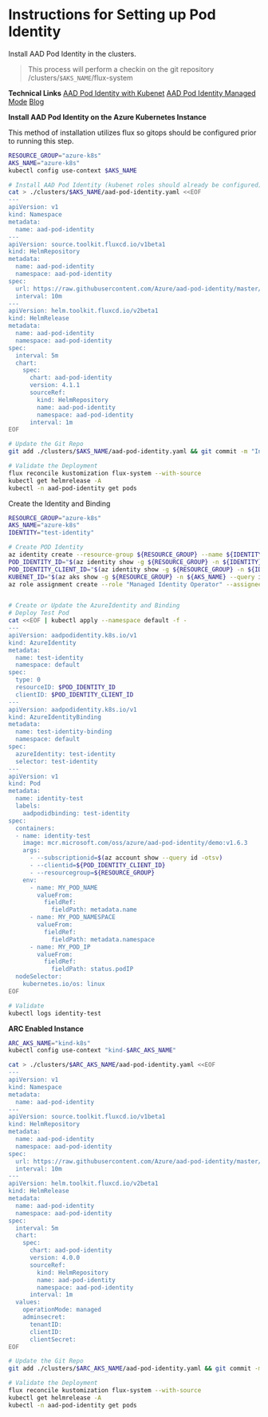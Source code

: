 # Instructions for Setting up Pod Identity

Install AAD Pod Identity in the clusters.
> This process will perform a checkin on the git repository /clusters/`$AKS_NAME`/flux-system

**Technical Links**
[AAD Pod Identity with Kubenet](https://azure.github.io/aad-pod-identity/docs/configure/aad_pod_identity_on_kubenet/)
[AAD Pod Identity Managed Mode](https://azure.github.io/aad-pod-identity/docs/configure/pod_identity_in_managed_mode/)
[Blog](https://opensourcelibs.com/lib/aad-pod-identity)


**Install AAD Pod Identity on the Azure Kubernetes Instance**

This method of installation utilizes flux so gitops should be configured prior to running this step.

```bash
RESOURCE_GROUP="azure-k8s"
AKS_NAME="azure-k8s"
kubectl config use-context $AKS_NAME

# Install AAD Pod Identity (kubenet roles should already be configured)
cat > ./clusters/$AKS_NAME/aad-pod-identity.yaml <<EOF
---
apiVersion: v1
kind: Namespace
metadata:
  name: aad-pod-identity
---
apiVersion: source.toolkit.fluxcd.io/v1beta1
kind: HelmRepository
metadata:
  name: aad-pod-identity
  namespace: aad-pod-identity
spec:
  url: https://raw.githubusercontent.com/Azure/aad-pod-identity/master/charts
  interval: 10m
---
apiVersion: helm.toolkit.fluxcd.io/v2beta1
kind: HelmRelease
metadata:
  name: aad-pod-identity
  namespace: aad-pod-identity
spec:
  interval: 5m
  chart:
    spec:
      chart: aad-pod-identity
      version: 4.1.1
      sourceRef:
        kind: HelmRepository
        name: aad-pod-identity
        namespace: aad-pod-identity
      interval: 1m
EOF

# Update the Git Repo
git add ./clusters/$AKS_NAME/aad-pod-identity.yaml && git commit -m "Installing AAD Pod Identity" && git push

# Validate the Deployment
flux reconcile kustomization flux-system --with-source
kubectl get helmrelease -A
kubectl -n aad-pod-identity get pods
```

Create the Identity and Binding

```bash
RESOURCE_GROUP="azure-k8s"
AKS_NAME="azure-k8s"
IDENTITY="test-identity"

# Create POD Identity
az identity create --resource-group ${RESOURCE_GROUP} --name ${IDENTITY}
POD_IDENTITY_ID="$(az identity show -g ${RESOURCE_GROUP} -n ${IDENTITY} --query id -otsv)"
POD_IDENTITY_CLIENT_ID="$(az identity show -g ${RESOURCE_GROUP} -n ${IDENTITY} --query clientId -otsv)"
KUBENET_ID="$(az aks show -g ${RESOURCE_GROUP} -n ${AKS_NAME} --query identityProfile.kubeletidentity.clientId -otsv)"
az role assignment create --role "Managed Identity Operator" --assignee "$KUBENET_ID" --scope $POD_IDENTITY_ID


# Create or Update the AzureIdentity and Binding
# Deploy Test Pod
cat <<EOF | kubectl apply --namespace default -f -
---
apiVersion: aadpodidentity.k8s.io/v1
kind: AzureIdentity
metadata:
  name: test-identity
  namespace: default
spec:
  type: 0
  resourceID: $POD_IDENTITY_ID
  clientID: $POD_IDENTITY_CLIENT_ID
---
apiVersion: aadpodidentity.k8s.io/v1
kind: AzureIdentityBinding
metadata:
  name: test-identity-binding
  namespace: default
spec:
  azureIdentity: test-identity
  selector: test-identity
---
apiVersion: v1
kind: Pod
metadata:
  name: identity-test
  labels:
    aadpodidbinding: test-identity
spec:
  containers:
  - name: identity-test
    image: mcr.microsoft.com/oss/azure/aad-pod-identity/demo:v1.6.3
    args:
      - --subscriptionid=$(az account show --query id -otsv)
      - --clientid=${POD_IDENTITY_CLIENT_ID}
      - --resourcegroup=${RESOURCE_GROUP}
    env:
      - name: MY_POD_NAME
        valueFrom:
          fieldRef:
            fieldPath: metadata.name
      - name: MY_POD_NAMESPACE
        valueFrom:
          fieldRef:
            fieldPath: metadata.namespace
      - name: MY_POD_IP
        valueFrom:
          fieldRef:
            fieldPath: status.podIP
  nodeSelector:
    kubernetes.io/os: linux
EOF

# Validate
kubectl logs identity-test

```


**ARC Enabled Instance**

```bash
ARC_AKS_NAME="kind-k8s"
kubectl config use-context "kind-$ARC_AKS_NAME"

cat > ./clusters/$ARC_AKS_NAME/aad-pod-identity.yaml <<EOF
---
apiVersion: v1
kind: Namespace
metadata:
  name: aad-pod-identity
---
apiVersion: source.toolkit.fluxcd.io/v1beta1
kind: HelmRepository
metadata:
  name: aad-pod-identity
  namespace: aad-pod-identity
spec:
  url: https://raw.githubusercontent.com/Azure/aad-pod-identity/master/charts
  interval: 10m
---
apiVersion: helm.toolkit.fluxcd.io/v2beta1
kind: HelmRelease
metadata:
  name: aad-pod-identity
  namespace: aad-pod-identity
spec:
  interval: 5m
  chart:
    spec:
      chart: aad-pod-identity
      version: 4.0.0
      sourceRef:
        kind: HelmRepository
        name: aad-pod-identity
        namespace: aad-pod-identity
      interval: 1m
  values:
    operationMode: managed
    adminsecret:
      tenantID:
      clientID:
      clientSecret:
EOF

# Update the Git Repo
git add ./clusters/$ARC_AKS_NAME/aad-pod-identity.yaml && git commit -m "Installing AAD Pod Identity" && git push

# Validate the Deployment
flux reconcile kustomization flux-system --with-source
kubectl get helmrelease -A
kubectl -n aad-pod-identity get pods
```